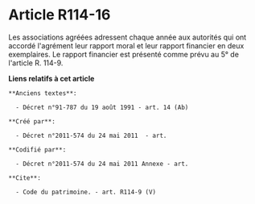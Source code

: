 # Article R114-16

Les associations agréées adressent chaque année aux autorités qui ont accordé l'agrément leur rapport moral et leur rapport
financier en deux exemplaires. Le rapport financier est présenté comme prévu au 5° de l'article R. 114-9.

**Liens relatifs à cet article**

	**Anciens textes**:

	  - Décret n°91-787 du 19 août 1991 - art. 14 (Ab)

	**Créé par**:

	  - Décret n°2011-574 du 24 mai 2011  - art.

	**Codifié par**:

	  - Décret n°2011-574 du 24 mai 2011 Annexe - art.

	**Cite**:

	  - Code du patrimoine. - art. R114-9 (V)
